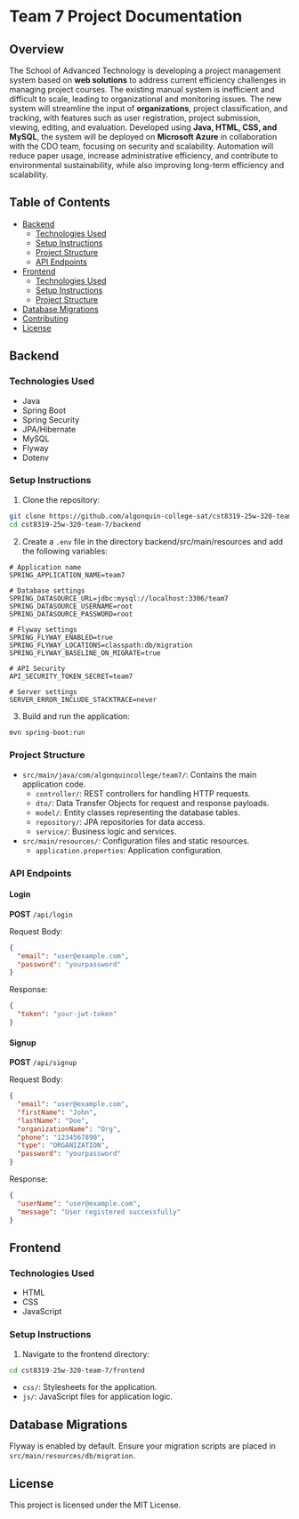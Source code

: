 # Team 7 Project Documentation

## Overview

The School of Advanced Technology is developing a project management system based on **web solutions** to address current efficiency challenges in managing project courses. The existing manual system is inefficient and difficult to scale, leading to organizational and monitoring issues. The new system will streamline the input of **organizations**, project classification, and tracking, with features such as user registration, project submission, viewing, editing, and evaluation. Developed using **Java, HTML, CSS, and MySQL**, the system will be deployed on **Microsoft Azure** in collaboration with the CDO team, focusing on security and scalability. Automation will reduce paper usage, increase administrative efficiency, and contribute to environmental sustainability, while also improving long-term efficiency and scalability.
## Table of Contents

- [Backend](#backend)
    - [Technologies Used](#technologies-used)
    - [Setup Instructions](#setup-instructions)
    - [Project Structure](#project-structure)
    - [API Endpoints](#api-endpoints)
- [Frontend](#frontend)
    - [Technologies Used](#technologies-used-1)
    - [Setup Instructions](#setup-instructions-1)
    - [Project Structure](#project-structure-1)
- [Database Migrations](#database-migrations)
- [Contributing](#contributing)
- [License](#license)

## Backend

### Technologies Used

- Java
- Spring Boot
- Spring Security
- JPA/Hibernate
- MySQL
- Flyway
- Dotenv

### Setup Instructions

1. Clone the repository:

```bash
git clone https://github.com/algonquin-college-sat/cst8319-25w-320-team-7.git
cd cst8319-25w-320-team-7/backend
```

2. Create a `.env` file in the directory backend/src/main/resources and add the following variables:

```env
# Application name
SPRING_APPLICATION_NAME=team7

# Database settings
SPRING_DATASOURCE_URL=jdbc:mysql://localhost:3306/team7
SPRING_DATASOURCE_USERNAME=root
SPRING_DATASOURCE_PASSWORD=root

# Flyway settings
SPRING_FLYWAY_ENABLED=true
SPRING_FLYWAY_LOCATIONS=classpath:db/migration
SPRING_FLYWAY_BASELINE_ON_MIGRATE=true

# API Security
API_SECURITY_TOKEN_SECRET=team7

# Server settings
SERVER_ERROR_INCLUDE_STACKTRACE=never
```

3. Build and run the application:

```bash
mvn spring-boot:run
```

### Project Structure

- `src/main/java/com/algonquincollege/team7/`: Contains the main application code.
    - `controller/`: REST controllers for handling HTTP requests.
    - `dto/`: Data Transfer Objects for request and response payloads.
    - `model/`: Entity classes representing the database tables.
    - `repository/`: JPA repositories for data access.
    - `service/`: Business logic and services.
- `src/main/resources/`: Configuration files and static resources.
    - `application.properties`: Application configuration.

### API Endpoints

#### Login

**POST** `/api/login`

Request Body:

```json
{
  "email": "user@example.com",
  "password": "yourpassword"
}
```

Response:

```json
{
  "token": "your-jwt-token"
}
```

#### Signup

**POST** `/api/signup`

Request Body:

```json
{
  "email": "user@example.com",
  "firstName": "John",
  "lastName": "Doe",
  "organizationName": "Org",
  "phone": "1234567890",
  "type": "ORGANIZATION",
  "password": "yourpassword"
}
```

Response:

```json
{
  "userName": "user@example.com",
  "message": "User registered successfully"
}
```


## Frontend

### Technologies Used

- HTML
- CSS
- JavaScript

### Setup Instructions

1. Navigate to the frontend directory:

```bash
cd cst8319-25w-320-team-7/frontend
```

- `css/`: Stylesheets for the application.
- `js/`: JavaScript files for application logic.

## Database Migrations

Flyway is enabled by default. Ensure your migration scripts are placed in `src/main/resources/db/migration`.

## License

This project is licensed under the MIT License.


